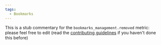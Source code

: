 ```yaml
---
tags:
  - Bookmarks
---
```


This is a stub commentary for the `bookmarks_management.removed` metric: please feel free to edit (read the
[contributing guidelines](https://github.com/mozilla/glean-annotations/blob/main/CONTRIBUTING.md)
if you haven't done this before)
